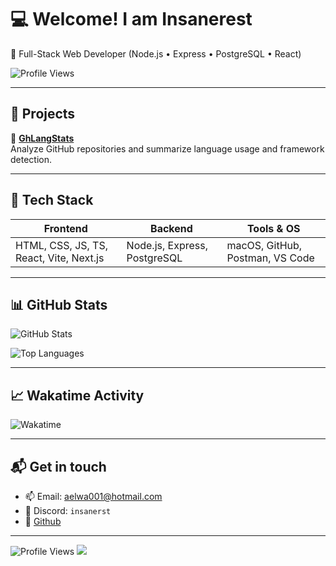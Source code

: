 # 💻 Welcome! I am Insanerest

🚀 Full-Stack Web Developer (Node.js • Express • PostgreSQL • React)


![Profile Views](https://komarev.com/ghpvc/?username=insanerest)


---

## 🔧 Projects

🧠 **[GhLangStats](https://github.com/insanerest/ghlangstats)**  
Analyze GitHub repositories and summarize language usage and framework detection.

---

## 🧰 Tech Stack

| Frontend                 | Backend                  | Tools & OS                 |
|--------------------------|--------------------------|----------------------------|
| HTML, CSS, JS, TS, React, Vite, Next.js | Node.js, Express, PostgreSQL | macOS, GitHub, Postman, VS Code |

---


## 📊 GitHub Stats

![GitHub Stats](https://github-readme-stats.vercel.app/api?username=insanerest&show_icons=true&theme=tokyonight)

![Top Languages](https://github-readme-stats.vercel.app/api/top-langs/?username=insanerest&layout=compact&theme=radical)

---

## 📈 Wakatime Activity

![Wakatime](https://github-readme-stats.vercel.app/api/wakatime?username=insanerest&layout=compact)

---


## 📬 Get in touch
- 📫 Email: [aelwa001@hotmail.com](mailto:aelwa001@hotmail.com)
- 💬 Discord: `insanerst`
- 🔗 [Github](https://github.com/insanerest)

---

![Profile Views](https://komarev.com/ghpvc/?username=insanerest&style=flat-square&color=orange)
![](https://hit.yhype.me/github/profile?account_id=157520929)
